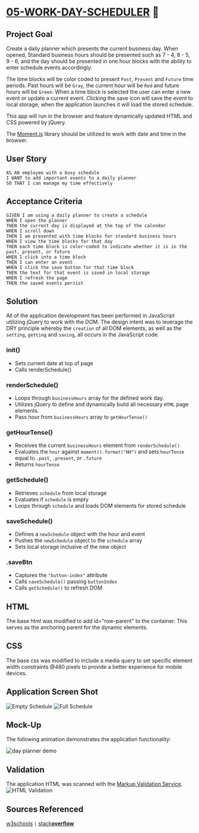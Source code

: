 # [**05-WORK-DAY-SCHEDULER**](https://larrymcconville.github.io/05-work-day-scheduler/) :link:

## Project Goal

Create a daily planner which presents the current business day. When opened,
Standard business hours should be presented such as 7 - 4, 8 - 5, 9 - 6, and the day should be presented in one hour blocks with the ability to enter schedule events accordingly.

The time blocks will be color coded to present `Past`, `Present` and `Future` time periods.
Past hours will be `Gray`, the current hour will be `Red` and future hours will be `Green`.
When a time block is selected the user can enter a new event or update a current event. Clicking the save icon will save the event to local storage; when the application launches it will load the stored schedule.

This app will run in the browser and feature dynamically updated HTML and CSS powered by jQuery.

The [Moment.js](https://momentjs.com/) library should be utilized to work with date and time in the browser.

## User Story

```
AS AN employee with a busy schedule
I WANT to add important events to a daily planner
SO THAT I can manage my time effectively
```

## Acceptance Criteria

```
GIVEN I am using a daily planner to create a schedule
WHEN I open the planner
THEN the current day is displayed at the top of the calendar
WHEN I scroll down
THEN I am presented with time blocks for standard business hours
WHEN I view the time blocks for that day
THEN each time block is color-coded to indicate whether it is in the past, present, or future
WHEN I click into a time block
THEN I can enter an event
WHEN I click the save button for that time block
THEN the text for that event is saved in local storage
WHEN I refresh the page
THEN the saved events persist
```

## Solution

All of the application development has been performed in JavaScript utilizing jQuery to work with the DOM. The design intent was to leverage the DRY principle whereby the `creation` of all DOM elements, as well as the `setting`, `getting` and `saving`, all occurs in the JavaScript code.

### init()

- Sets current date at top of page
- Calls renderSchedule()

### renderSchedule()

- Loops through `businessHours` array for the defined work day.
- Utilizes jQuery to define and dynamically build all necessary `HTML` page elements.
- Pass hour from `businessHours` array to `getHourTense()`

### getHourTense()

- Receives the current `businessHours` element from `renderSchedule()`
- Evaluates the `hour` against `moment().format("HH")` and sets `hourTense` equal to `.past`, `.present`, or `.future`
- Returns `hourTense`

### getSchedule()

- Retrieves `schedule` from local storage
- Evaluates if `schedule` is empty
- Loops through `schedule` and loads DOM elements for stored schedule

### saveSchedule()

- Defines a `newSchedule` object with the hour and event
- Pushes the `newSchedule` object to the `schedule` array
- Sets local storage inclusive of the new object

### .saveBtn

- Captures the `"button-index"` attribute
- Calls `saveSchedule()` passing `buttonIndex`
- Calls `getSchedule()` to refresh DOM

## HTML

The base html was modified to add id="row-parent" to the container. This serves as the anchoring parent for the dynamic elements.

## CSS

The base css was modified to include a media query to set specific element width constraints @480 pixels to provide a better experience for mobile devices.

## Application Screen Shot

![Empty Schedule](./images/empty-schedule.png)
![Full Schedule](./images/full-schedule.png)

## Mock-Up

The following animation demonstrates the application functionality:

![day planner demo](./images/05-third-party-apis-homework-demo.gif)

## Validation

The application HTML was scanned with the [Markup Validation Service](https://validator.w3.org/).
![HTML Validation](./images/html-validator.png)

## Sources Referenced

[w3schools](https://www.w3schools.com/html/) `|` [stack**overflow**](//https://stackoverflow.com/questions/3304014/how-to-interpolate-variables-in-strings-in-javascript-without-concatenation)

